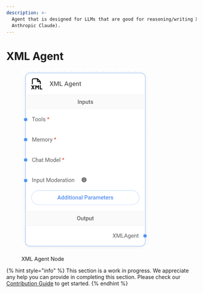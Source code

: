 ```yaml
---
description: >-
  Agent that is designed for LLMs that are good for reasoning/writing XML (e.g:
  Anthropic Claude).
---
```


# XML Agent

<figure><img src="../../../.gitbook/assets/image (9) (1) (1) (1) (1) (1) (1) (1).png" alt="" width="335"><figcaption><p>XML Agent Node</p></figcaption></figure>

{% hint style="info" %}
This section is a work in progress. We appreciate any help you can provide in completing this section. Please check our [Contribution Guide](../../../contributing/) to get started.
{% endhint %}
